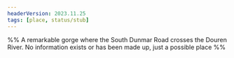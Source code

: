 ```yaml
---
headerVersion: 2023.11.25
tags: [place, status/stub]
---
```

%% A remarkable gorge where the South Dunmar Road crosses the Douren River. No information exists or has been made up, just a possible place %%
